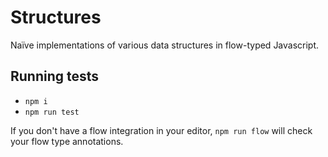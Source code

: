 # Structures

Naïve implementations of various data structures in flow-typed Javascript.

## Running tests
* `npm i`
* `npm run test`

If you don't have a flow integration in your editor, `npm run flow` will check your flow type annotations.
